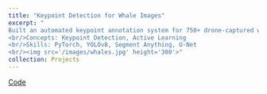 ```yaml
---
title: "Keypoint Detection for Whale Images"
excerpt: "
Built an automated keypoint annotation system for 750+ drone-captured whale images using YOLOv8, cutting manual labeling effort by 80%. Integrated an active learning loop that prioritized uncertain samples, leading to a 35% boost in detection accuracy while reducing labeled data needs by 66%. Enabled efficient, scalable annotation for wildlife monitoring tasks.
<br/>Concepts: Keypoint Detection, Active Learning
<br/>Skills: PyTorch, YOLOv8, Segment Anything, U-Net 
<br/><img src='/images/whales.jpg' height='300'>"
collection: Projects
---
```


[Code](https://github.com/KedarnathKC/Save-The-Whales)
